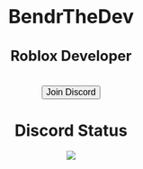 <!DOCTYPE html>
<html>
<head>
  <link rel="stylesheet" href="style.css">
</head>
<body>
<center>
</br>
 <strong> <big><h1>BendrTheDev</h1></big></strong>
  <strong><big><h2>Roblox Developer</h2></big></strong>
</br>
<a href="https://discord.gg/cMTYrww3aJ" target="_blank">
  <button class="button">
    <big>Join Discord</big>
  </button>
  </a></br>
<h1 align="center">
    Discord Status
</h1>
<p align="center">
    <a href="https://github.com/BendrTheDev">
    <img src="[https://lanyard.cnrad.dev/api/1052261971128488039?theme=dark&animated=true&hideDiscrim=true&borderRadius=10px&idleMessage=Nothing+xd"/>
</p>
</body>
</html>
